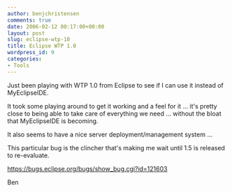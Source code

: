 ```yaml
---
author: benjchristensen
comments: true
date: 2006-02-12 00:17:00+00:00
layout: post
slug: eclipse-wtp-10
title: Eclipse WTP 1.0
wordpress_id: 9
categories:
- Tools
---
```


Just been playing with WTP 1.0 from Eclipse to see if I can use it instead of MyEclipseIDE.

It took some playing around to get it working and a feel for it ... it's pretty close to being able to take care of everything we need ... without the bloat that MyEclipseIDE is becoming.

It also seems to have a nice server deployment/management system ...

This particular bug is the clincher that's making me wait until 1.5 is released to re-evaluate.

https://bugs.eclipse.org/bugs/show_bug.cgi?id=121603

Ben
